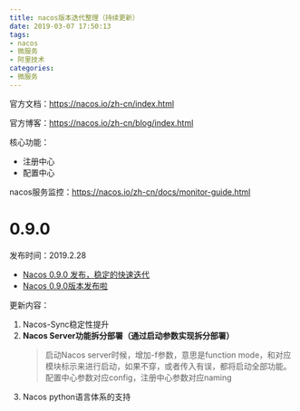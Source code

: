 ```yaml
---
title: nacos版本迭代整理（持续更新）
date: 2019-03-07 17:50:13
tags:
- nacos
- 微服务
- 阿里技术
categories:
- 微服务
---
```


官方文档：https://nacos.io/zh-cn/index.html

官方博客：https://nacos.io/zh-cn/blog/index.html

核心功能：
* 注册中心
* 配置中心

nacos服务监控：https://nacos.io/zh-cn/docs/monitor-guide.html

# 0.9.0

发布时间：2019.2.28

* [Nacos 0.9.0 发布，稳定的快速迭代](https://nacos.io/en-us/blog/nacos0.9.0.html)
* [Nacos 0.9.0版本发布啦](https://nacos.io/en-us/blog/nacos0.9-intro.html)

更新内容：
1. Nacos-Sync稳定性提升
2. **Nacos Server功能拆分部署（通过启动参数实现拆分部署）**
    > 启动Nacos server时候，增加-f参数，意思是function mode，和对应模块标示来进行启动，如果不穿，或者传入有误，都将启动全部功能。 配置中心参数对应config，注册中心参数对应naming
3. Nacos python语言体系的支持